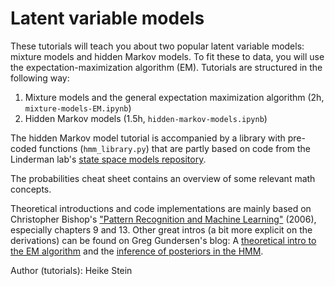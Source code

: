 # Latent variable models

These tutorials will teach you about two popular latent variable models: mixture models and hidden Markov models. To fit these to data, you will use the expectation-maximization algorithm (EM). Tutorials are structured in the following way:

1) Mixture models and the general expectation maximization algorithm (2h, `mixture-models-EM.ipynb`)
2) Hidden Markov models (1.5h, `hidden-markov-models.ipynb`)

The hidden Markov model tutorial is accompanied by a library with pre-coded functions (`hmm_library.py`) that are partly based on code from the Linderman lab's [state space models repository](https://github.com/lindermanlab/ssm).

The probabilities cheat sheet contains an overview of some relevant math concepts.

Theoretical introductions and code implementations are mainly based on Christopher Bishop's ["Pattern Recognition and Machine Learning"](https://www.microsoft.com/en-us/research/uploads/prod/2006/01/Bishop-Pattern-Recognition-and-Machine-Learning-2006.pdf) (2006), especially chapters 9 and 13. Other great intros (a bit more explicit on the derivations) can be found on Greg Gundersen's blog: A [theoretical intro to the EM algorithm](https://gregorygundersen.com/blog/2019/11/10/em/) and the [inference of posteriors in the HMM](https://gregorygundersen.com/blog/2020/11/28/hmms/).

Author (tutorials): Heike Stein

